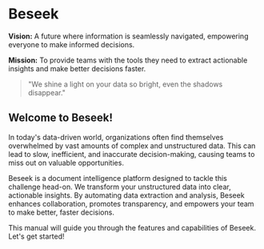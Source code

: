 # Beseek

**Vision:** A future where information is seamlessly navigated, empowering everyone to make informed decisions.

**Mission:** To provide teams with the tools they need to extract actionable insights and make better decisions faster.

> "We shine a light on your data so bright, even the shadows disappear."

## Welcome to Beseek!

In today's data-driven world, organizations often find themselves overwhelmed by vast amounts of complex and unstructured data. This can lead to slow, inefficient, and inaccurate decision-making, causing teams to miss out on valuable opportunities.

Beseek is a document intelligence platform designed to tackle this challenge head-on. We transform your unstructured data into clear, actionable insights. By automating data extraction and analysis, Beseek enhances collaboration, promotes transparency, and empowers your team to make better, faster decisions.

This manual will guide you through the features and capabilities of Beseek. Let's get started!